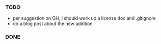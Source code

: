 ### TODO

* per suggestion on GH, I should work up a license doc and .gitignore
* do a blog post about the new addition

### DONE

